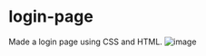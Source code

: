 # login-page
Made a login page using CSS and HTML. 
![image](https://github.com/user-attachments/assets/ee48915d-486a-42a8-94e5-0aa25f8794ee)
